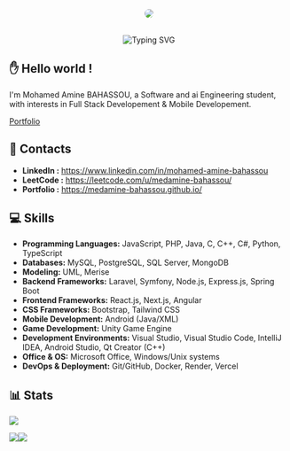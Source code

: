 

<div align="center" style="width:100%; border-radius: 20px;overflow: hidden;">
  <img style="border-radius: 20px; overflow: hidden;" src="https://github.com/user-attachments/assets/cbb0b04d-e70d-42bc-8b21-f23527cf11cb"/>
</div>

<br/>
<p align="center">
  <a><img src="https://readme-typing-svg.demolab.com?font=Jersey+15&size=33&pause=1000&color=6E6E6E&center=true&width=435&lines=Mohamed+Amine+BAHASSOU;Software+%26+AI+Engineering+student" alt="Typing SVG" /></a>
</p>

## ✋ Hello world !
I'm Mohamed Amine BAHASSOU, a Software and ai Engineering student, with interests in Full Stack Developement & Mobile Developement.

[Portfolio](https://mohamedaminebahassou.onrender.com/)

## 📇 Contacts
 

* **LinkedIn :** https://www.linkedin.com/in/mohamed-amine-bahassou
* **LeetCode :** https://leetcode.com/u/medamine-bahassou/
* **Portfolio :** https://medamine-bahassou.github.io/


## 💻 Skills 

* **Programming Languages:** JavaScript, PHP, Java, C, C++, C#, Python, TypeScript
* **Databases:** MySQL, PostgreSQL, SQL Server, MongoDB
* **Modeling:** UML, Merise
* **Backend Frameworks:** Laravel, Symfony, Node.js, Express.js, Spring Boot
* **Frontend Frameworks:** React.js, Next.js, Angular
* **CSS Frameworks:** Bootstrap, Tailwind CSS
* **Mobile Development:** Android (Java/XML)
* **Game Development:** Unity Game Engine
* **Development Environments:** Visual Studio, Visual Studio Code, IntelliJ IDEA, Android Studio, Qt Creator (C++)
* **Office & OS:** Microsoft Office, Windows/Unix systems
* **DevOps & Deployment:** Git/GitHub, Docker, Render, Vercel



## 📊 Stats
 

<a style="user-select: none;"  ><img src="https://komarev.com/ghpvc/?username=Medamine-Bahassou"/></a>

<div style=" display: flex;" align="center">
  <img src="https://leetcard.jacoblin.cool/medamine-bahassou?border=0&radius=20" />
  <img src="https://github-readme-stats.vercel.app/api?username=medamine-bahassou&show_icons=true&theme=dark&border_radius=20&hide_border=true&card_width=500px&rank_icon=github" />
</div>

